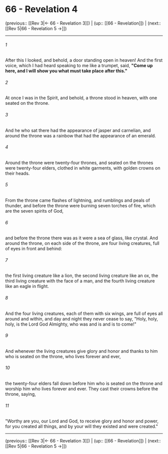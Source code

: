 # 66 - Revelation 4

(previous:: [[Rev 3|← 66 - Revelation 3]]) | (up:: [[66 - Revelation]]) | (next:: [[Rev 5|66 - Revelation 5 →]])

***


###### 1 
After this I looked, and behold, a door standing open in heaven! And the first voice, which I had heard speaking to me like a trumpet, said, **"Come up here, and I will show you what must take place after this."** 

###### 2 
At once I was in the Spirit, and behold, a throne stood in heaven, with one seated on the throne. 

###### 3 
And he who sat there had the appearance of jasper and carnelian, and around the throne was a rainbow that had the appearance of an emerald. 

###### 4 
Around the throne were twenty-four thrones, and seated on the thrones were twenty-four elders, clothed in white garments, with golden crowns on their heads. 

###### 5 
From the throne came flashes of lightning, and rumblings and peals of thunder, and before the throne were burning seven torches of fire, which are the seven spirits of God, 

###### 6 
and before the throne there was as it were a sea of glass, like crystal. And around the throne, on each side of the throne, are four living creatures, full of eyes in front and behind: 

###### 7 
the first living creature like a lion, the second living creature like an ox, the third living creature with the face of a man, and the fourth living creature like an eagle in flight. 

###### 8 
And the four living creatures, each of them with six wings, are full of eyes all around and within, and day and night they never cease to say, "Holy, holy, holy, is the Lord God Almighty, who was and is and is to come!" 

###### 9 
And whenever the living creatures give glory and honor and thanks to him who is seated on the throne, who lives forever and ever, 

###### 10 
the twenty-four elders fall down before him who is seated on the throne and worship him who lives forever and ever. They cast their crowns before the throne, saying, 

###### 11 
"Worthy are you, our Lord and God, to receive glory and honor and power, for you created all things, and by your will they existed and were created."

***

(previous:: [[Rev 3|← 66 - Revelation 3]]) | (up:: [[66 - Revelation]]) | (next:: [[Rev 5|66 - Revelation 5 →]])
